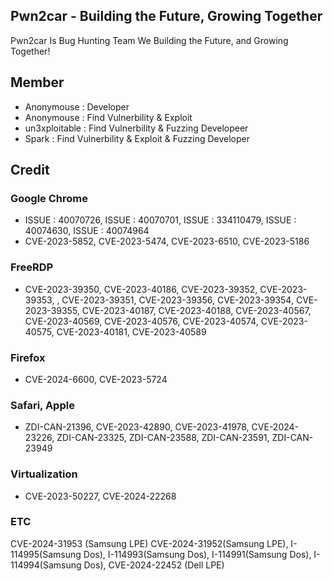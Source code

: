 ## Pwn2car - Building the Future, Growing Together
Pwn2car Is Bug Hunting Team We Building the Future, and Growing Together!


## Member
- Anonymouse : Developer
- Anonymouse : Find Vulnerbility & Exploit
- un3xploitable : Find Vulnerbility & Fuzzing Developeer
- Spark : Find Vulnerbility & Exploit & Fuzzing Developer

## Credit
### Google Chrome
- ISSUE : 40070726, ISSUE : 40070701, ISSUE : 334110479, ISSUE : 40074630, ISSUE : 40074964
- CVE-2023-5852, CVE-2023-5474, CVE-2023-6510, CVE-2023-5186

### FreeRDP
- CVE-2023-39350, CVE-2023-40186, CVE-2023-39352, CVE-2023-39353, , CVE-2023-39351, CVE-2023-39356, CVE-2023-39354, CVE-2023-39355, CVE-2023-40187, CVE-2023-40188, CVE-2023-40567, CVE-2023-40569, CVE-2023-40576, CVE-2023-40574, CVE-2023-40575, CVE-2023-40181, CVE-2023-40589

### Firefox
- CVE-2024-6600, CVE-2023-5724

### Safari, Apple
- ZDI-CAN-21396, CVE-2023-42890, CVE-2023-41978, CVE-2024-23226, ZDI-CAN-23325, ZDI-CAN-23588, ZDI-CAN-23591, ZDI-CAN-23949

### Virtualization
- CVE-2023-50227, CVE-2024-22268

### ETC
CVE-2024-31953 (Samsung LPE) CVE-2024-31952(Samsung LPE), I-114995(Samsung Dos), I-114993(Samsung Dos), I-114991(Samsung Dos), I-114994(Samsung Dos), CVE-2024-22452 (Dell LPE)

<!--
**pwn2carr/pwn2carr** is a ✨ _special_ ✨ repository because its `README.md` (this file) appears on your GitHub profile.

Here are some ideas to get you started:

- 🔭 I’m currently working on ...
- 🌱 I’m currently learning ...
- 👯 I’m looking to collaborate on ...
- 🤔 I’m looking for help with ...
- 💬 Ask me about ...
- 📫 How to reach me: ...
- 😄 Pronouns: ...
- ⚡ Fun fact: ...
-->

